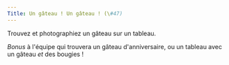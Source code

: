 ```yaml
---
Title: Un gâteau ! Un gâteau ! (\#47)
---
```


Trouvez et photographiez un gâteau sur un tableau.

*Bonus* à l'équipe qui trouvera un gâteau d'anniversaire, ou un tableau avec un gâteau *et* des bougies !
